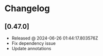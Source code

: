 # Changelog

## [0.47.0]

- Released @ 2024-06-26 01:44:17.803576Z
- Fix dependency issue
- Update annotations

